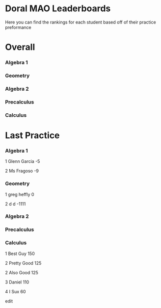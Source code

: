 # Doral MAO Leaderboards
Here you can find the rankings for each student based off of their practice preformance

# Overall

<h3> Algebra 1 </h3>
<h3> Geometry </h3>
<h3> Algebra 2 </h3>
<h3> Precalculus </h3>
<h3> Calculus </h3>

# Last Practice

<h3> Algebra 1 </h3>

1 Glenn Garcia -5

2 Ms Fragoso -9
<h3> Geometry </h3>

1 greg heffly 0

2 d d -1111
<h3> Algebra 2 </h3>
<h3> Precalculus </h3>
<h3> Calculus </h3>

1 Best Guy 150

2 Pretty Good 125

2 Also Good 125

3 Daniel 110

4 I Sux 60

edit
